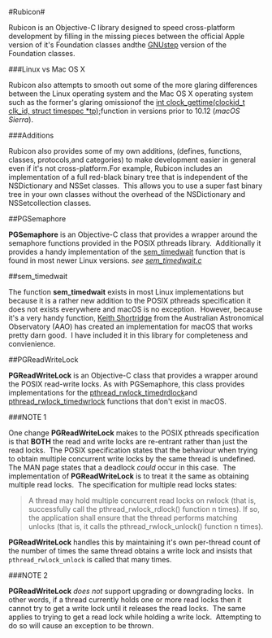 #Rubicon#

Rubicon is an Objective-C library designed to speed cross-platform development by filling in the missing pieces between the official Apple version of it's Foundation classes andthe [GNUstep](http://www.gnustep.org) version of the Foundation classes.

###Linux vs Mac OS X

Rubicon also attempts to smooth out some of the more glaring differences between the Linux operating system and the Mac OS X operating system such as the former's glaring omissionof the [int clock_gettime(clockid_t clk_id, struct timespec *tp);](https://linux.die.net/man/3/clock_gettime)function in versions prior to 10.12 (_macOS Sierra_).

###Additions

Rubicon also provides some of my own additions, (defines, functions, classes, protocols,and categories) to make development easier in general even if it's not cross-platform.For example, Rubicon includes an implementation of a full red-black binary tree that is independent of the NSDictionary and NSSet classes.  This allows you to use a super fast binary tree in your own classes without the overhead of the NSDictionary and NSSetcollection classes.

##PGSemaphore

**PGSemaphore** is an Objective-C class that provides a wrapper around the semaphore functions provided in the POSIX pthreads library.  Additionally it provides a handy implementation of the [sem_timedwait](http://man7.org/linux/man-pages/man3/sem_wait.3.html) function that is found in most newer Linux versions. *see [sem_timedwait.c](Rubicon/Misc/sem_timedwait.c)*

##sem_timedwait

The function **sem_timedwait** exists in most Linux implementations but because it is a rather new addition to the POSIX pthreads specification it does not exists everywhere and macOS is no exception.  However, because it's a very handy function, [Keith Shortridge](https://www.aao.gov.au/science/research/staff/Keith%20Shortridge "Keith Shortridge, AAO") from the Australian Astronomical Observatory (AAO) has created an implementation for macOS that works pretty darn good.  I have included it in this library for completeness and convienience.

##PGReadWriteLock

**PGReadWriteLock** is an Objective-C class that provides a wrapper around the POSIX read-write locks. As with PGSemaphore, this class provides implementations for the [pthread_rwlock_timedrdlock](http://man7.org/linux/man-pages/man3/pthread_rwlock_timedrdlock.3p.html)and [pthread_rwlock_timedwrlock](http://man7.org/linux/man-pages/man3/pthread_rwlock_timedwrlock.3p.html) functions that don't exist in macOS.

###NOTE 1

One change **PGReadWriteLock** makes to the POSIX pthreads specification is that **BOTH** the read and write locks are re-entrant rather than just the read locks.  The POSIX specification states that the behaviour when trying to obtain multiple concurrent write locks by the same thread is undefined.  The MAN page states that a deadlock *could* occur in this case.  The implementation of **PGReadWriteLock** is to treat it the same as obtaining multiple read locks.  The specification for multiple read locks states:

> A thread may hold multiple concurrent read locks on rwlock (that is, successfully call the pthread_rwlock_rdlock() function n times). If so, the application shall ensure that the thread performs matching unlocks (that is, it calls the pthread_rwlock_unlock() function n times).

**PGReadWriteLock** handles this by maintaining it's own per-thread count of the number of times the same thread obtains a write lock and insists that <code>pthread_rwlock_unlock</code> is called that many times.

###NOTE 2

**PGReadWriteLock** *does not* support upgrading or downgrading locks.  In other words, if a thread currently holds one or more read locks then it cannot try to get a write lock until it releases the read locks.  The same applies to trying to get a read lock while holding a write lock.  Attempting to do so will cause an exception to be thrown.

